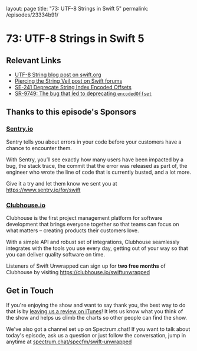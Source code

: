 layout: page
title: "73: UTF-8 Strings in Swift 5"
permalink: /episodes/23334b91/

# 73: UTF-8 Strings in Swift 5

## Relevant Links

* [UTF-8 String blog post on swift.org](https://swift.org/blog/utf8-string/)
* [Piercing the String Veil post on Swift forums](https://forums.swift.org/t/piercing-the-string-veil/21700)
* [SE-241 Deprecate String Index Encoded Offsets](https://github.com/apple/swift-evolution/blob/master/proposals/0241-string-index-explicit-encoding-offset.md)
* [SR-9749: The bug that led to deprecating `encodedOffset`](https://bugs.swift.org/browse/SR-9749)

## Thanks to this episode's Sponsors

### [Sentry.io](https://www.sentry.io/for/swift)

Sentry tells you about errors in your code before your customers have a chance to encounter them. 

With Sentry, you’ll see exactly how many users have been impacted by a bug, the stack trace, the commit that the error was released as part of, the engineer who wrote the line of code that is currently busted, and a lot more. 

Give it a try and let them know we sent you at https://www.sentry.io/for/swift

### [Clubhouse.io](https://clubhouse.io/swiftunwrapped)

Clubhouse is the first project management platform for software development that brings everyone together so that teams can focus on what matters – creating products their customers love. 

With a simple API and robust set of integrations, Clubhouse seamlessly integrates with the tools you use every day, getting out of your way so that you can deliver quality software on time. 

Listeners of Swift Unwrapped can sign up for **two free months** of Clubhouse by visiting https://clubhouse.io/swiftunwrapped 

## Get in Touch

If you're enjoying the show and want to say thank you, the best way to do that is by [leaving us a review on iTunes](https://itunes.apple.com/us/podcast/swift-unwrapped/id1209817203?mt=2)! It lets us know what you think of the show and helps us climb the charts so other people can find the show.

We've also got a channel set up on Spectrum.chat! If you want to talk about today's episode, ask us a question or just follow the conversation, jump in anytime at [spectrum.chat/specfm/swift-unwrapped](https://spectrum.chat/specfm/swift-unwrapped)
